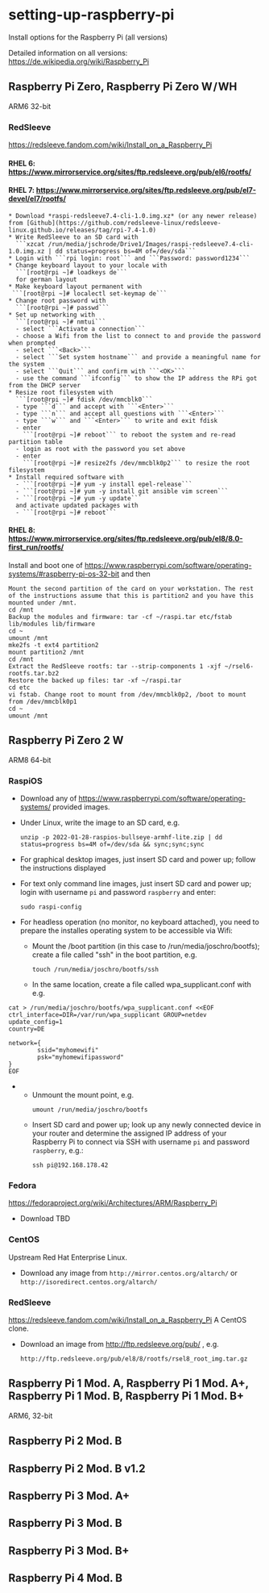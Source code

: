 setting-up-raspberry-pi
=======================
Install options for the Raspberry Pi (all versions)

Detailed information on all versions: https://de.wikipedia.org/wiki/Raspberry_Pi

Raspberry Pi Zero, Raspberry Pi Zero W / WH
-----------------------------------------
ARM6 32-bit

### RedSleeve
https://redsleeve.fandom.com/wiki/Install_on_a_Raspberry_Pi

#### RHEL 6: https://www.mirrorservice.org/sites/ftp.redsleeve.org/pub/el6/rootfs/
#### RHEL 7: https://www.mirrorservice.org/sites/ftp.redsleeve.org/pub/el7-devel/el7/rootfs/
    * Download *raspi-redsleeve7.4-cli-1.0.img.xz* (or any newer release) from [Github](https://github.com/redsleeve-linux/redsleeve-linux.github.io/releases/tag/rpi-7.4-1.0)
    * Write RedSleeve to an SD card with  
      ```xzcat /run/media/jschrode/Drive1/Images/raspi-redsleeve7.4-cli-1.0.img.xz | dd status=progress bs=4M of=/dev/sda```
    * Login with ```rpi login: root``` and ```Password: password1234```
    * Change keyboard layout to your locale with  
      ```[root@rpi ~]# loadkeys de```  
      for german layout
    * Make keyboard layout permanent with  
     ```[root@rpi ~]# localectl set-keymap de```
    * Change root password with  
      ```[root@rpi ~]# passwd```
    * Set up networking with  
      ```[root@rpi ~]# nmtui```
      - select ```Activate a connection```
      - choose a Wifi from the list to connect to and provide the password when prompted
      - select ```<Back>```
      - select ```Set system hostname``` and provide a meaningful name for the system
      - select ```Quit``` and confirm with ```<OK>```
      - use the command ```ifconfig``` to show the IP address the RPi got from the DHCP server
    * Resize root filesystem with  
      ```[root@rpi ~]# fdisk /dev/mmcblk0```
      - type ```d``` and accept with ```<Enter>```
      - type ```n``` and accept all questions with ```<Enter>```
      - type ```w``` and ```<Enter>``` to write and exit fdisk
      - enter  
        ```[root@rpi ~]# reboot``` to reboot the system and re-read partition table
      - login as root with the password you set above
      - enter  
        ```[root@rpi ~]# resize2fs /dev/mmcblk0p2``` to resize the root filesystem
    * Install required software with 
      - ```[root@rpi ~]# yum -y install epel-release```
      - ```[root@rpi ~]# yum -y install git ansible vim screen```
      - ```[root@rpi ~]# yum -y update```
      and activate updated packages with
      - ```[root@rpi ~]# reboot```

#### RHEL 8: https://www.mirrorservice.org/sites/ftp.redsleeve.org/pub/el8/8.0-first_run/rootfs/

Install and boot one of https://www.raspberrypi.com/software/operating-systems/#raspberry-pi-os-32-bit and then

    
    Mount the second partition of the card on your workstation. The rest of the instructions assume that this is partition2 and you have this mounted under /mnt.
    cd /mnt
    Backup the modules and firmware: tar -cf ~/raspi.tar etc/fstab lib/modules lib/firmware
    cd ~
    umount /mnt
    mke2fs -t ext4 partition2
    mount partition2 /mnt
    cd /mnt
    Extract the RedSleeve rootfs: tar --strip-components 1 -xjf ~/rsel6-rootfs.tar.bz2
    Restore the backed up files: tar -xf ~/raspi.tar
    cd etc
    vi fstab. Change root to mount from /dev/mmcblk0p2, /boot to mount from /dev/mmcblk0p1
    cd ~
    umount /mnt
    

Raspberry Pi Zero 2 W
---------------------
ARM8 64-bit

### RaspiOS
* Download any of https://www.raspberrypi.com/software/operating-systems/ provided images.
* Under Linux, write the image to an SD card, e.g.
  ```
  unzip -p 2022-01-28-raspios-bullseye-armhf-lite.zip | dd status=progress bs=4M of=/dev/sda && sync;sync;sync
  ```

* For graphical desktop images, just insert SD card and power up; follow the instructions displayed
* For text only command line images, just insert SD card and power up; login with username ```pi``` and password ```raspberry``` and enter:
  ```
  sudo raspi-config
  ```
  
* For headless operation (no monitor, no keyboard attached), you need to prepare the installes operating system to be accessible via Wifi:
  * Mount the /boot partition (in this case to /run/media/joschro/bootfs); create a file called "ssh" in the boot partition, e.g.
    ```
    touch /run/media/joschro/bootfs/ssh
    ```
  
  *  In the same location, create a file called wpa_supplicant.conf with e.g.  
```
cat > /run/media/joschro/bootfs/wpa_supplicant.conf <<EOF
ctrl_interface=DIR=/var/run/wpa_supplicant GROUP=netdev
update_config=1
country=DE

network={
        ssid="myhomewifi"
        psk="myhomewifipassword"
}
EOF
```
*    
  * Unmount the mount point, e.g.  
    ```
    umount /run/media/joschro/bootfs
    ```
  * Insert SD card and power up; look up any newly connected device in your router and determine the assigned IP address of your Raspberry Pi to connect via SSH with username ```pi``` and password ```raspberry```, e.g.:
    ```
    ssh pi@192.168.178.42
    ```
### Fedora
https://fedoraproject.org/wiki/Architectures/ARM/Raspberry_Pi

* Download TBD

### CentOS
Upstream Red Hat Enterprise Linux.

* Download any image from ```http://mirror.centos.org/altarch/``` or ```http://isoredirect.centos.org/altarch/```

### RedSleeve
https://redsleeve.fandom.com/wiki/Install_on_a_Raspberry_Pi
A CentOS clone.

* Download an image from http://ftp.redsleeve.org/pub/ , e.g.
  ```
  http://ftp.redsleeve.org/pub/el8/8/rootfs/rsel8_root_img.tar.gz
  ```
  

Raspberry Pi 1 Mod. A, Raspberry Pi 1 Mod. A+, Raspberry Pi 1 Mod. B, Raspberry Pi 1 Mod. B+
---------------------
ARM6, 32-bit

Raspberry Pi 2 Mod. B
---------------------

Raspberry Pi 2 Mod. B v1.2
---------------------

Raspberry Pi 3 Mod. A+
---------------------

Raspberry Pi 3 Mod. B
---------------------

Raspberry Pi 3 Mod. B+
---------------------

Raspberry Pi 4 Mod. B
---------------------
